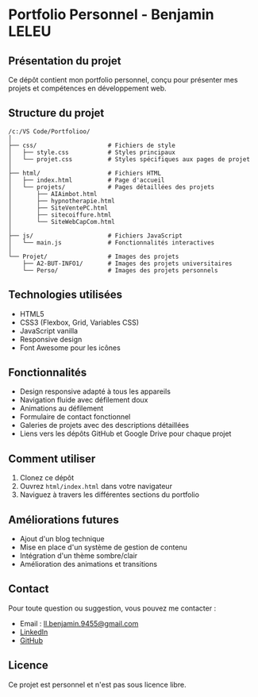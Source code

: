 # Portfolio Personnel - Benjamin LELEU

## Présentation du projet
Ce dépôt contient mon portfolio personnel, conçu pour présenter mes projets et compétences en développement web.

## Structure du projet
```
/c:/VS Code/Portfolioo/
│
├── css/                    # Fichiers de style
│   ├── style.css           # Styles principaux
│   └── projet.css          # Styles spécifiques aux pages de projet
│
├── html/                   # Fichiers HTML
│   ├── index.html          # Page d'accueil
│   └── projets/            # Pages détaillées des projets
│       ├── AIAimbot.html
│       ├── hypnotherapie.html
│       ├── SiteVentePC.html
│       ├── sitecoiffure.html
│       └── SiteWebCapCom.html
│
├── js/                     # Fichiers JavaScript
│   └── main.js             # Fonctionnalités interactives
│
└── Projet/                 # Images des projets
    ├── A2-BUT-INFO1/       # Images des projets universitaires
    └── Perso/              # Images des projets personnels
```

## Technologies utilisées
- HTML5
- CSS3 (Flexbox, Grid, Variables CSS)
- JavaScript vanilla
- Responsive design
- Font Awesome pour les icônes

## Fonctionnalités
- Design responsive adapté à tous les appareils
- Navigation fluide avec défilement doux
- Animations au défilement
- Formulaire de contact fonctionnel
- Galeries de projets avec des descriptions détaillées
- Liens vers les dépôts GitHub et Google Drive pour chaque projet

## Comment utiliser
1. Clonez ce dépôt
2. Ouvrez `html/index.html` dans votre navigateur
3. Naviguez à travers les différentes sections du portfolio

## Améliorations futures
- Ajout d'un blog technique
- Mise en place d'un système de gestion de contenu
- Intégration d'un thème sombre/clair
- Amélioration des animations et transitions

## Contact
Pour toute question ou suggestion, vous pouvez me contacter :
- Email : ll.benjamin.9455@gmail.com
- [LinkedIn](https://www.linkedin.com/in/benjamin-leleu-349852283/)
- [GitHub](https://github.com/Benitoow)

## Licence
Ce projet est personnel et n'est pas sous licence libre.
